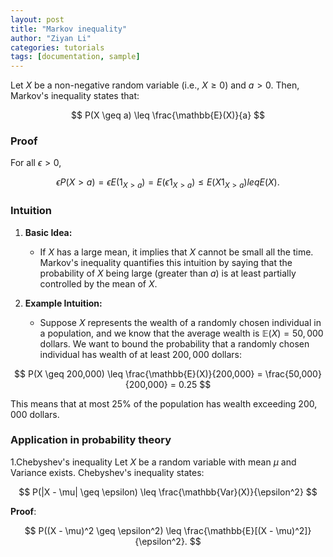 ```yaml
---
layout: post
title: "Markov inequality"
author: "Ziyan Li"
categories: tutorials
tags: [documentation, sample]
---
```


Let $X$ be a non-negative random variable (i.e., $X \geq 0$) and $a > 0$. Then, Markov's inequality states that:

$$
P(X \geq a) \leq \frac{\mathbb{E}(X)}{a}
$$

### Proof
For all $\epsilon >0$, 

$$
\epsilon P(X > a) = \epsilon E(1_{X>a})=E(\epsilon 1_{X>a})\leq E(X 1_{X>a}) leq E(X).
$$

### Intuition
1. **Basic Idea:**
   - If $X$ has a large mean, it implies that $X$ cannot be small all the time. Markov's inequality quantifies this intuition by saying that the probability of $X$ being large (greater than $a$) is at least partially controlled by the mean of $X$.
   
2. **Example Intuition:**
   - Suppose $X$ represents the wealth of a randomly chosen individual in a population, and we know that the average wealth is $\mathbb{E}(X) = 50,000$ dollars. We want to bound the probability that a randomly chosen individual has wealth of at least $200,000$ dollars:

$$
P(X \geq 200,000) \leq \frac{\mathbb{E}(X)}{200,000} = \frac{50,000}{200,000} = 0.25
$$

This means that at most 25% of the population has wealth exceeding $200,000$ dollars.

### Application in probability theory
1.Chebyshev's inequality
Let $X$ be a random variable with mean $\mu$ and Variance exists. Chebyshev's inequality states:

$$
P(|X - \mu| \geq \epsilon) \leq \frac{\mathbb{Var}(X)}{\epsilon^2}
$$

**Proof**:

$$
P((X - \mu)^2 \geq \epsilon^2) \leq \frac{\mathbb{E}[(X - \mu)^2]}{\epsilon^2}.
$$



